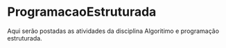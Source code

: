 # ProgramacaoEstruturada
Aqui serão postadas as atividades da disciplina Algoritimo e programação estruturada.
